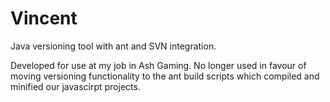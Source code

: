 Vincent
=======

Java versioning tool with ant and SVN integration.

Developed for use at my job in Ash Gaming.
No longer used in favour of moving versioning functionality to the ant build scripts which compiled and minified our javascirpt projects.
